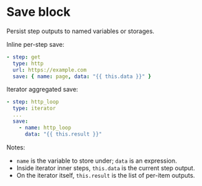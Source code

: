 # Save block

Persist step outputs to named variables or storages.

Inline per-step save:
```yaml
- step: get
  type: http
  url: https://example.com
  save: { name: page, data: "{{ this.data }}" }
```

Iterator aggregated save:
```yaml
- step: http_loop
  type: iterator
  ...
  save:
    - name: http_loop
      data: "{{ this.result }}"
```

Notes:
- `name` is the variable to store under; `data` is an expression.
- Inside iterator inner steps, `this.data` is the current step output.
- On the iterator itself, `this.result` is the list of per-item outputs.
